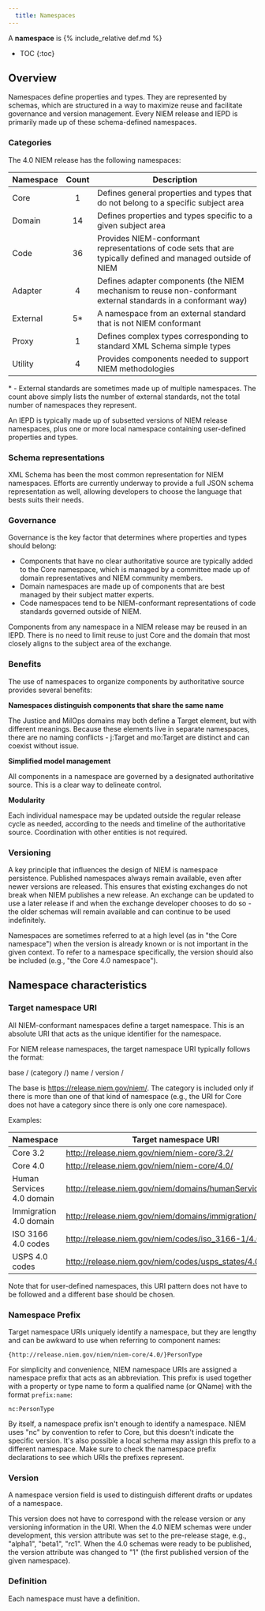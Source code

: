 ```yaml
---
  title: Namespaces
---
```


A **namespace** is {% include_relative def.md %}

- TOC
{:toc}

## Overview

Namespaces define properties and types.  They are represented by schemas, which are structured in a way to maximize reuse and facilitate governance and version management.  Every NIEM release and IEPD is primarily made up of these schema-defined namespaces.

### Categories

The 4.0 NIEM release has the following namespaces:

| Namespace | Count | Description |
| --------- |:---------:| ----------- |
| Core      |  1 | Defines general properties and types that do not belong to a specific subject area |
| Domain    | 14 | Defines properties and types specific to a given subject area |
| Code      | 36 | Provides NIEM-conformant representations of code sets that are typically defined and managed outside of NIEM |
| Adapter   |  4 | Defines adapter components (the NIEM mechanism to reuse non-conformant external standards in a conformant way)  |
| External  | 5* | A namespace from an external standard that is not NIEM conformant |
| Proxy     |  1 | Defines complex types corresponding to standard XML Schema simple types  |
| Utility   |  4 | Provides components needed to support NIEM methodologies  |

\* - External standards are sometimes made up of multiple namespaces.  The count above simply lists the number of external standards, not the total number of namespaces they represent.

An IEPD is typically made up of subsetted versions of NIEM release namespaces, plus one or more local namespace containing user-defined properties and types.

### Schema representations

XML Schema has been the most common representation for NIEM namespaces.  Efforts are currently underway to provide a full JSON schema representation as well, allowing developers to choose the language that bests suits their needs.

### Governance

Governance is the key factor that determines where properties and types should belong:

- Components that have no clear authoritative source are typically added to the Core namespace, which is managed by a committee made up of domain representatives and NIEM community members.
- Domain namespaces are made up of components that are best managed by their subject matter experts.
- Code namespaces tend to be NIEM-conformant representations of code standards governed outside of NIEM.

Components from any namespace in a NIEM release may be reused in an IEPD. There is no need to limit reuse to just Core and the domain that most closely aligns to the subject area of the exchange.

### Benefits

The use of namespaces to organize components by authoritative source provides several benefits:

**Namespaces distinguish components that share the same name**

The Justice and MilOps domains may both define a Target element, but with different meanings.  Because these elements live in separate namespaces, there are no naming conflicts - j:Target and mo:Target are distinct and can coexist without issue.

**Simplified model management**

All components in a namespace are governed by a designated authoritative source.  This is a clear way to delineate control.

**Modularity**

Each individual namespace may be updated outside the regular release cycle as needed, according to the needs and timeline of the authoritative source.  Coordination with other entities is not required.

### Versioning

A key principle that influences the design of NIEM is namespace persistence.  Published namespaces always remain available, even after newer versions are released.  This ensures that existing exchanges do not break when NIEM publishes a new release.  An exchange can be updated to use a later release if and when the exchange developer chooses to do so - the older schemas will remain available and can continue to be used indefinitely.

Namespaces are sometimes referred to at a high level (as in "the Core namespace") when the version is already known or is not important in the given context.  To refer to a namespace specifically, the version should also be included (e.g., "the Core 4.0 namespace").

## Namespace characteristics

### Target namespace URI

All NIEM-conformant namespaces define a target namespace.  This is an absolute URI that acts as the unique identifier for the namespace.

For NIEM release namespaces, the target namespace URI typically follows the format:

base / (category /) name / version /

The base is https://release.niem.gov/niem/.  The category is included only if there is more than one of that kind of namespace (e.g., the URI for Core does not have a category since there is only one core namespace).

Examples:

| Namespace | Target namespace URI |
| --------- | -------------------- |
| Core 3.2 | http://release.niem.gov/niem/niem-core/3.2/ |
| Core 4.0 | http://release.niem.gov/niem/niem-core/4.0/ |
| Human Services 4.0 domain | http://release.niem.gov/niem/domains/humanServices/4.0/ |
| Immigration 4.0 domain | http://release.niem.gov/niem/domains/immigration/4.0/ |
| ISO 3166 4.0 codes | http://release.niem.gov/niem/codes/iso_3166-1/4.0/ |
| USPS 4.0 codes | http://release.niem.gov/niem/codes/usps_states/4.0/ |

Note that for user-defined namespaces, this URI pattern does not have to be followed and a different base should be chosen.

### Namespace Prefix

Target namespace URIs uniquely identify a namespace, but they are lengthy and can be awkward to use when referring to component names:

`{http://release.niem.gov/niem/niem-core/4.0/}PersonType`

For simplicity and convenience, NIEM namespace URIs are assigned a namespace prefix that acts as an abbreviation.  This prefix is used together with a property or type name to form a qualified name (or QName) with the format `prefix:name`:

`nc:PersonType`

By itself, a namespace prefix isn't enough to identify a namespace.  NIEM uses "nc" by convention to refer to Core, but this doesn't indicate the specific version.  It's also possible a local schema may assign this prefix to a different namespace.  Make sure to check the namespace prefix declarations to see which URIs the prefixes represent.

### Version

A namespace version field is used to distinguish different drafts or updates of a namespace.

This version does not have to correspond with the release version or any versioning information in the URI.  When the 4.0 NIEM schemas were under development, this version attribute was set to the pre-release stage, e.g., "alpha1", "beta1", "rc1".  When the 4.0 schemas were ready to be published, the version attribute was changed to "1" (the first published version of the given namespace).

### Definition

Each namespace must have a definition.
